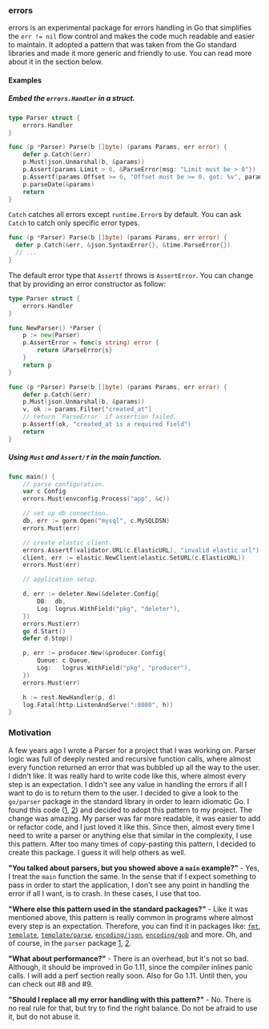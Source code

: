 ### errors
errors is an experimental package for errors handling in Go that simplifies the `err != nil` flow control and makes the code much readable and easier to maintain. It adopted a pattern that was taken from the Go standard libraries and made it more generic and friendly to use. You can read more about it in the section below.

#### Examples
##### Embed the `errors.Handler` in a struct.
```go
type Parser struct {
	errors.Handler
}

func (p *Parser) Parse(b []byte) (params Params, err error) {
	defer p.Catch(&err)
	p.Must(json.Unmarshal(b, &params))
	p.Assert(params.Limit > 0, &ParseError{msg: "Limit must be > 0"})
	p.Assertf(params.Offset >= 0, "Offset must be >= 0. got: %v", params.Offset)
	p.parseDate(&params)
	return
}
```
`Catch` catches all errors except `runtime.Error`s by default. You can ask `Catch` to catch only specific error types.
```go
func (p *Parser) Parse(b []byte) (params Params, err error) {
  defer p.Catch(&err, &json.SyntaxError{}, &time.ParseError{})
  // ...
}
```
The default error type that `Assertf` throws is `AssertError`. You can change that by providing an error constructor as follow: 
```go
type Parser struct {
	errors.Handler
}

func NewParser() *Parser {
	p := new(Parser)
	p.AssertError = func(s string) error {
		return &ParseError{s}
	}
	return p
}

func (p *Parser) Parse(b []byte) (params Params, err error) {
	defer p.Catch(&err)
	p.Must(json.Unmarshal(b, &params))
	v, ok := params.Filter["created_at"]
	// return `ParseError` if assertion failed.
	p.Assertf(ok, "created_at is a required field")
	return
}
```
##### Using `Must` and `Assert/f` in the main function.
```go
func main() {
	// parse configuration.
	var c Config
	errors.Must(envconfig.Process("app", &c))

	// set up db connection.
	db, err := gorm.Open("mysql", c.MySQLDSN)
	errors.Must(err)

	// create elastic client.
	errors.Assertf(validator.URL(c.ElasticURL), "invalid elastic url")
	client, err := elastic.NewClient(elastic.SetURL(c.ElasticURL))
	errors.Must(err)

	// application setup.

	d, err := deleter.New(&deleter.Config{
		DB:  db,
		Log: logrus.WithField("pkg", "deleter"),
	})
	errors.Must(err)
	go d.Start()
	defer d.Stop()

	p, err := producer.New(&producer.Config{
		Queue: c.Queue,
		Log:   logrus.WithField("pkg", "producer"),
	})
	errors.Must(err)

	h := rest.NewHandler(p, d)
	log.Fatal(http.ListenAndServe(":8080", h))
}
```


### Motivation
A few years ago I wrote a Parser for a project that I was working on. Parser logic was full of deeply nested and recursive function calls, where almost every function returned an error that was bubbled up all the way to the user.
I didn't like. It was really hard to write code like this, where almost every step is an expectation. I didn't see any value in handling the errors if all I want to do is to return them to the user. I decided to give a look to the `go/parser` package in the standard library in order to learn idiomatic Go. I found this code ([1], [2]) and decided to adopt this pattern to my project.
The change was amazing. My parser was far more readable, it was easier to add or refactor code, and I just loved it like this.
Since then, almost every time I need to write a parser or anything else that similar in the complexity, I use this pattern. After too many times of copy-pasting this pattern, I decided to create this package. I guess it will help others as well.

__"You talked about parsers, but you showed above a `main` example?"__ - Yes, I treat the `main` function the same. In the sense that if I expect something to pass in order to start the application, I don't see any point in handling the error if all I want, is to crash. In these cases, I use that too.

__"Where else this pattern used in the standard packages?"__ - Like it was mentioned above, this pattern is really common in programs where almost every step is an expectation. Therefore, you can find it in packages like: [`fmt`](fmt), [`template`](template), [`template/parse`](template/parse), [`encoding/json`](json), [`encoding/gob`](gob) and more. Oh, and of course, in the `parser` package [1], [2].

__"What about performance?"__ - There is an overhead, but it's not so bad. Although, it should be improved in Go 1.11, since the compiler inlines panic calls. I will add a perf section really soon. Also for Go 1.11. Until then, you can check out #8 and #9.

__"Should I replace all my error handling with this pattern?"__ - No. There is no real rule for that, but try to find the right balance. Do not be afraid to use it, but do not abuse it.

[1]: https://github.com/golang/go/blob/ceb8fe45da7042b20189de0b66db5b33bb589f7b/src/go/parser/interface.go#L93-L98
[2]: https://github.com/golang/go/blob/ceb8fe45da7042b20189de0b66db5b33bb589f7b/src/go/parser/parser.go#L344-L364
[fmt]: https://github.com/golang/go/blob/ceb8fe45da7042b20189de0b66db5b33bb589f7b/src/fmt/scan.go#L1041-L1055
[template]: https://github.com/golang/go/blob/bedfa4e1c37bd08063865da628f242d27ca06ec4/src/text/template/exec.go#L204
[template/parse]: https://github.com/golang/go/blob/bedfa4e1c37bd08063865da628f242d27ca06ec4/src/text/template/parse/parse.go#L229
[json]: https://github.com/golang/go/blob/ceb8fe45da7042b20189de0b66db5b33bb589f7b/src/encoding/json/decode.go#L133-L140
[gob]: https://github.com/golang/go/blob/bedfa4e1c37bd08063865da628f242d27ca06ec4/src/encoding/gob/decode.go#L1086

